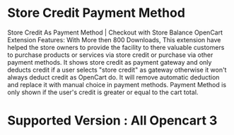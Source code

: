 # Store Credit Payment Method

Store Credit As Payment Method | Checkout with Store Balance OpenCart Extension Features:
With More then 800 Downloads, This extension have helped the store owners to provide the facility to there valuable customers to purchase products or services via store credit or purchase via other payment methods.
It shows store credit as payment gateway and only deducts credit if a user selects "store credit" as gateway otherwise it won't always deduct credit as OpenCart do.
It will remove automatic deduction and replace it with manual choice in payment methods.
Payment Method is only shown if the user's credit is greater or equal to the cart total.

# Supported Version : All Opencart 3
